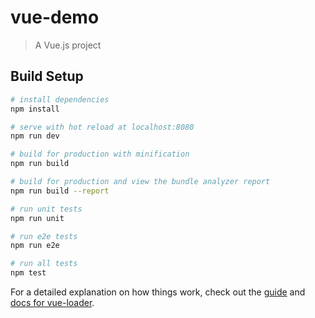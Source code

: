 # vue-demo

> A Vue.js project

## Build Setup

``` bash
# install dependencies
npm install

# serve with hot reload at localhost:8080
npm run dev

# build for production with minification
npm run build

# build for production and view the bundle analyzer report
npm run build --report

# run unit tests
npm run unit

# run e2e tests
npm run e2e

# run all tests
npm test

```
<!-- log by huhui
 创建vue项目： 运行命令： vue init webpack 项目目录名称
 iview 运行命令：npm install iview --save main.js引入iview
 vuex  运行命令：npm install vuex --save ，新建store文件夹，该目录下新建一个index.js文件，在该文件中引入vue和vuex，创建Vuex.Store实例保存到变量store中，最后使用export default导出store，
       然后在main.js文件中引入该文件，在文件里面添加 import store from ‘./store’;再在vue实例全局引入store对象；
       https://vuex.vuejs.org/zh/guide/
 
 less  运行命令：npm install less less-loader --save-dev
 mock  运行命令：npm install mockjs --save-dev 安装mock npm install axios请求接口需要
 qs    运行命令：npm install qs --save-dev
 jsx   运行命令：npm install @vue/babel-preset-jsx @vue/babel-helper-vue-jsx-merge-props 然后在 .babelrc文件里presets节点加入"@vue/babel-preset-jsx
 -->
For a detailed explanation on how things work, check out the [guide](http://vuejs-templates.github.io/webpack/) and [docs for vue-loader](http://vuejs.github.io/vue-loader).


